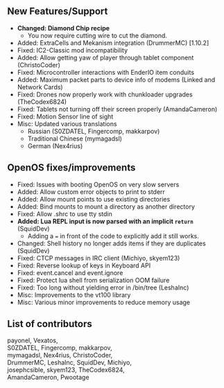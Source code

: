 ## New Features/Support
* **Changed: Diamond Chip recipe**
  - You now require cutting wire to cut the diamond.
* Added: ExtraCells and Mekanism integration (DrummerMC) [1.10.2]
* Fixed: IC2-Classic mod incompatibility 
* Added: Allow getting yaw of player through tablet component (ChristoCoder)
* Fixed: Microcontroller interactions with EnderIO item conduits
* Added: Maximum packet parts to device info of modems (Linked and Network Cards)
* Fixed: Drones now properly work with chunkloader upgrades (TheCodex6824)
* Fixed: Tablets not turning off their screen properly (AmandaCameron)
* Fixed: Motion Sensor line of sight
* Misc: Updated various translations
  - Russian (S0ZDATEL, Fingercomp, makkarpov)
  - Traditional Chinese (mymagadsl)
  - German (Nex4rius)

## OpenOS fixes/improvements
* Fixed: Issues with booting OpenOS on very slow servers
* Added: Allow custom error objects to print to stderr
* Added: Allow mount points to use existing directories
* Added: Bind mounts to mount a directory as another directory
* Fixed: Allow .shrc to use tty stdin
* **Added: Lua REPL input is now parsed with an implicit `return`** (SquidDev)
  - Adding a `=` in front of the code to explicitly add it still works.
* Changed: Shell history no longer adds items if they are duplicates (SquidDev)
* Fixed: CTCP messages in IRC client (Michiyo, skyem123)
* Fixed: Reverse lookup of keys in Keyboard API
* Fixed: event.cancel and event.ignore
* Fixed: Protect lua shell from serialization OOM failure
* Fixed: Too long without yielding error in /bin/tree (LeshaInc)
* Misc: Improvements to the vt100 library
* Misc: Various minor improvements to reduce memory usage

## List of contributors
payonel, Vexatos,  
S0ZDATEL, Fingercomp, makkarpov,  
mymagadsl, Nex4rius, ChristoCoder,  
DrummerMC, LeshaInc, SquidDev, Michiyo,  
josephcsible, skyem123, TheCodex6824,  
AmandaCameron, Pwootage
